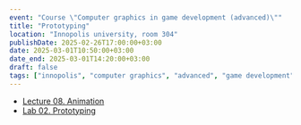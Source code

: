 ```yaml
---
event: "Course \"Computer graphics in game development (advanced)\""
title: "Prototyping"
location: "Innopolis university, room 304"
publishDate: 2025-02-26T17:00:00+03:00
date: 2025-03-01T10:50:00+03:00
date_end: 2025-03-01T14:20:00+03:00
draft: false
tags: ["innopolis", "computer graphics", "advanced", "game development"]
---
```


- [Lecture 08. Animation](https://djbelyak.ru/talk/acg-in-gd-2025-spring/09_Animation/) 
- [Lab 02. Prototyping](https://djbelyak.ru/talk/acg-in-gd-2025-spring/10_Prototyping/)
